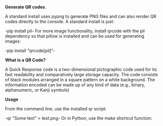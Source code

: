 **Generate QR codes**.


A standard install uses pypng to generate PNG files and can also render QR codes directly to the console. A standard install is just:

-pip install pil-
For more image functionality, install qrcode with the pil dependency so that pillow is installed and can be used for generating images:

-pip install "qrcode[pil]"-

**What is a QR Code?**

A Quick Response code is a two-dimensional pictographic code used for its fast readability and comparatively large storage capacity. The code consists of black modules arranged in a square pattern on a white background. The information encoded can be made up of any kind of data (e.g., binary, alphanumeric, or Kanji symbols)

**Usage**

From the command line, use the installed qr script:

-qr "Some text" > test.png-
Or in Python, use the make shortcut function:
